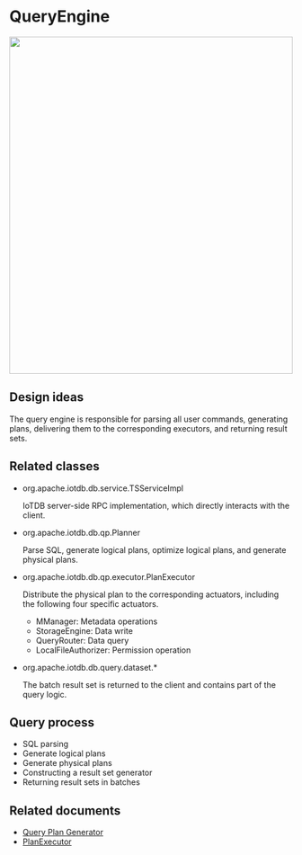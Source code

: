 <!--

    Licensed to the Apache Software Foundation (ASF) under one
    or more contributor license agreements.  See the NOTICE file
    distributed with this work for additional information
    regarding copyright ownership.  The ASF licenses this file
    to you under the Apache License, Version 2.0 (the
    "License"); you may not use this file except in compliance
    with the License.  You may obtain a copy of the License at
    
        http://www.apache.org/licenses/LICENSE-2.0
    
    Unless required by applicable law or agreed to in writing,
    software distributed under the License is distributed on an
    "AS IS" BASIS, WITHOUT WARRANTIES OR CONDITIONS OF ANY
    KIND, either express or implied.  See the License for the
    specific language governing permissions and limitations
    under the License.

-->

# QueryEngine

<img style="width:100%; max-width:800px; max-height:600px; margin-left:auto; margin-right:auto; display:block;" src="https://user-images.githubusercontent.com/19167280/73625242-f648a100-467e-11ea-921c-b954a3ecae7a.png">

## Design ideas

The query engine is responsible for parsing all user commands, generating plans, delivering them to the corresponding executors, and returning result sets.

## Related classes

* org.apache.iotdb.db.service.TSServiceImpl

  IoTDB server-side RPC implementation, which directly interacts with the client.

* org.apache.iotdb.db.qp.Planner

  Parse SQL, generate logical plans, optimize logical plans, and generate physical plans.

* org.apache.iotdb.db.qp.executor.PlanExecutor

  Distribute the physical plan to the corresponding actuators, including the following four specific actuators.

  * MManager: Metadata operations
  * StorageEngine: Data write
  * QueryRouter: Data query
  * LocalFileAuthorizer: Permission operation

* org.apache.iotdb.db.query.dataset.*

  The batch result set is returned to the client and contains part of the query logic.

## Query process

* SQL parsing
* Generate logical plans
* Generate physical plans
* Constructing a result set generator
* Returning result sets in batches

## Related documents

* [Query Plan Generator](/SystemDesign/2-QueryEngine/2-Planner.html)
* [PlanExecutor](/SystemDesign/2-QueryEngine/3-PlanExecutor.html)
